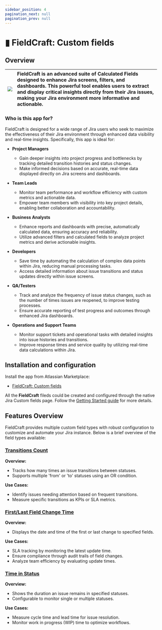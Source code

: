 ```yaml
---
sidebar_position: 4
pagination_next: null
pagination_prev: null
---
```


# ▮ FieldCraft: Custom fields

## Overview

| ![](/img/field-craft-logo-144-144.png) | FieldCraft is an advanced suite of Calculated Fields designed to enhance Jira screens, filters, and dashboards. This powerful tool enables users to extract and display critical insights directly from their Jira issues, making your Jira environment more informative and actionable. |
|---|:---|


### Who is this app for?
FieldCraft is designed for a wide range of Jira users who seek to maximize the effectiveness of their Jira environment through enhanced data visibility and real-time insights. Specifically, this app is ideal for:

- **Project Managers**
  - Gain deeper insights into project progress and bottlenecks by tracking detailed transition histories and status changes.
  - Make informed decisions based on accurate, real-time data displayed directly on Jira screens and dashboards.

- **Team Leads**
  - Monitor team performance and workflow efficiency with custom metrics and actionable data.
  - Empower team members with visibility into key project details, enabling better collaboration and accountability.

- **Business Analysts**
  - Enhance reports and dashboards with precise, automatically calculated data, ensuring accuracy and reliability.
  - Utilize advanced filters and calculated fields to analyze project metrics and derive actionable insights.

- **Developers**
  - Save time by automating the calculation of complex data points within Jira, reducing manual processing tasks.
  - Access detailed information about issue transitions and status updates directly within issue screens.

- **QA/Testers**
  - Track and analyze the frequency of issue status changes, such as the number of times issues are reopened, to improve testing processes.
  - Ensure accurate reporting of test progress and outcomes through enhanced Jira dashboards.

- **Operations and Support Teams**
  - Monitor support tickets and operational tasks with detailed insights into issue histories and transitions.
  - Improve response times and service quality by utilizing real-time data calculations within Jira.


## Installation and configuration

Install the app from Atlassian Marketplace:

- [FieldCraft: Custom fields](https://marketplace.atlassian.com/apps/1234688/fieldcraft-custom-fields-for-jira-cloud?tab=overview)

All the **FieldCraft** fileds could be created and configured through the native Jira Custom fields page.
Follow the [Getting Started guide](./getting-started.md) for more details.


## Features Overview

FieldCraft provides multiple custom field types with robust configuration to customize and automate your Jira instance. Below is a brief overview of the field types available:

### [Transitions Count](./transinions-count/index.md)

**Overview:**
- Tracks how many times an issue transitions between statuses.
- Supports multiple 'from' or 'to' statuses using an OR condition.

**Use Cases:**
- Identify issues needing attention based on frequent transitions.
- Measure specific transitions as KPIs or SLA metrics.

### [First/Last Field Change Time](./field-change-time/index.md)

**Overview:**
- Displays the date and time of the first or last change to specified fields.

**Use Cases:**
- SLA tracking by monitoring the latest update time.
- Ensure compliance through audit trails of field changes.
- Analyze team efficiency by evaluating update times.

### [Time in Status](./time-in-status/index.md)

**Overview:**
- Shows the duration an issue remains in specified statuses.
- Configurable to monitor single or multiple statuses.

**Use Cases:**
- Measure cycle time and lead time for issue resolution.
- Monitor work in progress (WIP) time to optimize workflows.
